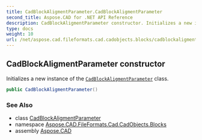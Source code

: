 ```yaml
---
title: CadBlockAligmentParameter.CadBlockAligmentParameter
second_title: Aspose.CAD for .NET API Reference
description: CadBlockAligmentParameter constructor. Initializes a new instance of the CadBlockAligmentParameter class
type: docs
weight: 10
url: /net/aspose.cad.fileformats.cad.cadobjects.blocks/cadblockaligmentparameter/cadblockaligmentparameter/
---
```

## CadBlockAligmentParameter constructor

Initializes a new instance of the [`CadBlockAligmentParameter`](../) class.

```csharp
public CadBlockAligmentParameter()
```

### See Also

* class [CadBlockAligmentParameter](../)
* namespace [Aspose.CAD.FileFormats.Cad.CadObjects.Blocks](../../../aspose.cad.fileformats.cad.cadobjects.blocks/)
* assembly [Aspose.CAD](../../../)



